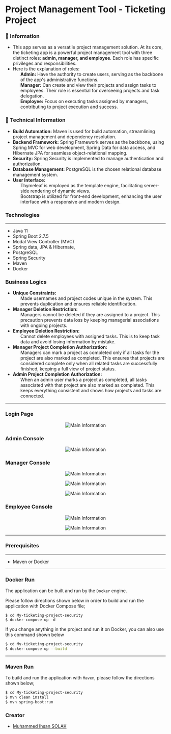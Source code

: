 # Project Management Tool - Ticketing Project

### 📖 Information

<ul style="list-style-type:disc">
  <li>This app serves as a versatile
project management solution. At its core, the ticketing app is a powerful project management tool with
three distinct roles: <b>admin, manager, and employee</b>. Each role has specific
privileges and responsibilities.</li> 
  <li>Here is the explanation of roles:
       <ul><b>Admin:</b> Have the authority to create users,
serving as the backbone of the app's administrative functions.</ul> <ul><b>Manager:</b> Can create and view their projects and assign tasks to
employees. Their role is essential for overseeing projects and task
delegation.</ul> <ul><b>Employee:</b>  Focus on executing tasks assigned by managers,
contributing to project execution and success.</ul>
  </li>
</ul>

### 📖 Technical Information
<ul style="list-style-type:disc">
<li><b>Build Automation:</b> Maven is used for build automation, streamlining project management and dependency resolution.</li>
<li><b>Backend Framework:</b> Spring Framework serves as the backbone, using Spring MVC for web development, Spring Data for data access, and Hibernate JPA for seamless object-relational mapping.</li>
<li><b>Security:</b> Spring Security is implemented to manage authentication and authorization.</li>
<li><b>Database Management:</b> PostgreSQL is the chosen relational database management system.</li>
<li><b>User Interface:</b> <ul>Thymeleaf is employed as the template engine, facilitating server-side rendering of dynamic views.</ul>
<ul>Bootstrap is utilized for front-end development, enhancing the user interface with a responsive and modern design.</ul></li>
</ul>

### Technologies

---
- Java 11
- Spring Boot 2.7.5
- Modal View Controller (MVC)
- Spring data, JPA & Hibernate,
- PostgreSQL
- Spring Security
- Maven
- Docker 


### Business Logics

<ul style="list-style-type:disc">

<li><B>Unique Constraints:</B>
<ul>Made usernames and project codes unique in the system. This prevents duplication and ensures reliable identification.</ul>
</li>

<li><B>Manager Deletion Restriction:</B>
<ul>Managers cannot be deleted if they are assigned to a project. This precaution prevents data loss by keeping managerial associations with ongoing projects.</ul>
</li>

<li><B>Employee Deletion Restriction:</B>
<ul>Cannot delete employees with assigned tasks. This is to keep task data and avoid losing information by mistake.</ul>
</li>

<li><B>Manager Project Completion Authorization:</B>
<ul>Managers can mark a project as completed only if all tasks for the project are also marked as completed. This ensures that projects are considered complete only when all related tasks are successfully finished, keeping a full view of project status.</ul>
</li>

<li><B>Admin Project Completion Authorization:</B>
<ul>When an admin user marks a project as completed, all tasks associated with that project are also marked as completed. This keeps everything consistent and shows how projects and tasks are connected.</ul>
</li>
</ul>

---
### Login Page
<p align="center">
    <img src="ss/login page.png" alt="Main Information">
</p>

### Admin Console
<p align="center">
    <img src="ss/Admin Console.png" alt="Main Information">
</p>

### Manager Console
<p align="center">
    <img src="ss/manager console.png" alt="Main Information">
</p>
<p align="center">
    <img src="ss/manager console 2.png" alt="Main Information">
</p>
<p align="center">
    <img src="ss/manager console 3.png" alt="Main Information">
</p>

### Employee Console
<p align="center">
    <img src="ss/employee console.png" alt="Main Information">
</p>
<p align="center">
    <img src="ss/employee console 2.png" alt="Main Information">
</p>

---
### Prerequisites

---
- Maven or Docker
---


### Docker Run

The application can be built and run by the `Docker` engine.

Please follow directions shown below in order to build and run the application with Docker Compose file;

```
$ cd My-ticketing-project-security
$ docker-compose up -d
```

If you change anything in the project and run it on Docker, you can also use this command shown below

```sh
$ cd My-ticketing-project-security
$ docker-compose up --build
```

---
### Maven Run
To build and run the application with `Maven`, please follow the directions shown below;

```sh
$ cd My-ticketing-project-security
$ mvn clean install
$ mvn spring-boot:run
```


### Creator

- [Muhammed Ihsan SOLAK](https://github.com/muhammedihsansolak)

